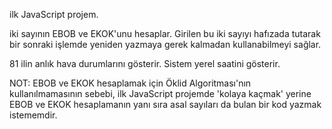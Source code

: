 ilk JavaScript projem.

iki sayının EBOB ve EKOK'unu hesaplar. Girilen bu iki sayıyı hafızada tutarak bir sonraki işlemde yeniden yazmaya gerek kalmadan kullanabilmeyi sağlar.

81 ilin anlık hava durumlarını gösterir.
Sistem yerel saatini gösterir.

NOT: 
EBOB ve EKOK hesaplamak için Öklid Algoritması'nın kullanılmamasının sebebi, ilk JavaScript projemde 'kolaya kaçmak' yerine EBOB ve EKOK hesaplamanın yanı sıra asal sayıları da bulan bir kod yazmak istememdir.
